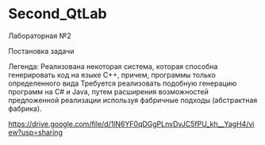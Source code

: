 # Second_QtLab
Лабораторная №2

Постановка задачи

Легенда: Реализована некоторая система, которая способна генерировать код на языке С++, причем, программы только определенного вида
Требуется реализовать подобную генерацию программ на С# и Java, путем  расширения возможностей предложенной реализации используя фабричные подходы (абстрактная фабрика).

https://drive.google.com/file/d/1lN6YF0qDGgPLnvDvJC5fPU_kh__YagH4/view?usp=sharing
